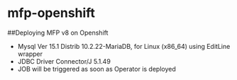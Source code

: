 # mfp-openshift

##Deploying MFP v8 on Openshift
- Mysql  Ver 15.1 Distrib 10.2.22-MariaDB, for Linux (x86_64) using  EditLine wrapper
- JDBC Driver Connector/J 5.1.49
- JOB will be triggered as soon as Operator is deployed

